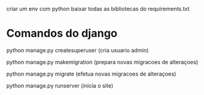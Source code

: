 criar um env com python
baixar todas as bibliotecas do requirements.txt


<h1>Comandos do django</h1> </h1>
<p>python manage.py createsuperuser (cria usuario admin)</p>
<p>python manage.py makemigration (prepara novas migracoes de alteraçoes)</p>
<p>python manage.py migrate (efetua novas migracoes de alteraçoes)</p>
<p>python manage.py runserver (inicia o site)</p>